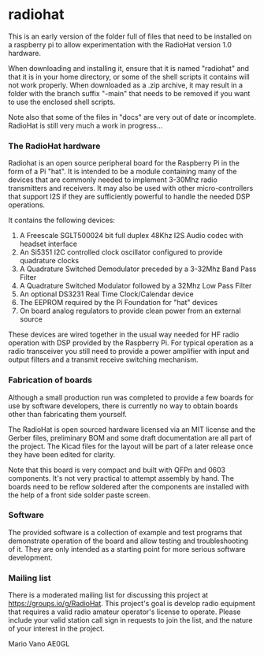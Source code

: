# radiohat

This is an early version of the folder full of files that need to be installed on a raspberry pi to allow experimentation with the RadioHat version 1.0 hardware.

When downloading and installing it, ensure that it is named "radiohat" and that it is in your home directory, or some of the shell scripts it contains will not work properly. When downloaded as a .zip archive, it may result in a folder with the branch suffix "-main" that needs to be removed if you want to use the enclosed shell scripts.

Note also that some of the files in "docs" are very out of date or incomplete. RadioHat is still very much a work in progress...

### The RadioHat hardware

Radiohat is an open source peripheral board for the Raspberry Pi in the form of a Pi "hat". It is intended to be a module containing many of the devices that are commonly needed to implement 3-30Mhz radio transmitters and receivers. It may also be used with other micro-controllers that support I2S if they are sufficiently powerful to handle the needed DSP operations.

It contains the following devices:<ol>
	<li>A Freescale SGLT500024 bit full duplex 48Khz I2S Audio codec with headset interface</li>
	<li>An Si5351 I2C controlled clock oscillator configured to provide quadrature clocks</li>
	<li>A Quadrature Switched Demodulator preceded by a 3-32Mhz Band Pass Filter</li>
	<li>A Quadrature Switched Modulator followed by a 32Mhz Low Pass Filter</li>
	<li>An optional DS3231 Real Time Clock/Calendar device</li>
	<li>The EEPROM required by the Pi Foundation for "hat" devices</li>
	<li>On board analog regulators to provide clean power from an external source</li>
</ol>

These devices are wired together in the usual way needed for HF radio operation with DSP provided by the Raspberry Pi. For typical operation as a radio transceiver you still need to provide a power amplifier with input and output filters and a transmit receive switching mechanism.

### Fabrication of boards
Although a small production run was completed to provide a few boards for use by software developers, there is currently no way to obtain boards other than fabricating them yourself.

The RadioHat is open sourced hardware licensed via an MIT license and the Gerber files, preliminary BOM and some draft documentation are all part of the project. The Kicad files for the layout will be part of a later release once they have been edited for clarity.

Note that this board is very compact and built with QFPn and 0603 components. It's not very practical to attempt assembly by hand. The boards need to be reflow soldered after the components are installed with the help of a front side solder paste screen.

### Software
The provided software is a collection of example and test programs that demonstrate operation of the board and allow testing and troubleshooting of it. They are only intended as a starting point for more serious software development.

### Mailing list

There is a moderated mailing list for discussing this project at https://groups.io/g/RadioHat. This project's goal is develop radio equipment that requires a valid radio amateur operator's license to operate. Please include your valid station call sign in requests to join the list, and the nature of your interest in the project.

Mario Vano
AE0GL
